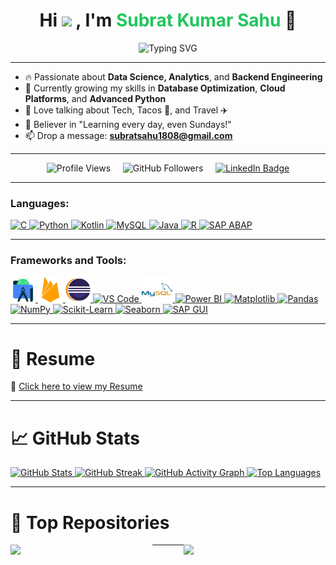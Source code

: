 <h1 align="center">
  Hi <img src="https://user-images.githubusercontent.com/18350557/176309783-0785949b-9127-417c-8b55-ab5a4333674e.gif" width="35px" /> , I'm <span style="color:#22c55e;">Subrat Kumar Sahu</span> 🚀
</h1>


<p align="center">
  <img src="https://readme-typing-svg.herokuapp.com?font=Fira+Code&weight=600&size=24&pause=1000&center=true&width=900&height=50&lines=✨+Analyst+%7C+Backend+Enthusiast+%7C+Problem+Solver;🚀+Crafting+Data-Driven+Dreams+into+Reality!" alt="Typing SVG" />
</p>




---

- 🔥 Passionate about **Data Science, Analytics**, and **Backend Engineering**
- 🌱 Currently growing my skills in **Database Optimization**, **Cloud Platforms**, and **Advanced Python**
- 💬 Love talking about Tech, Tacos 🌮, and Travel ✈️
- 🎯 Believer in "Learning every day, even Sundays!"
- 📫 Drop a message: **subratsahu1808@gmail.com**

---

<p align="center">
  <img src="https://komarev.com/ghpvc/?username=Subratkumarsahu18&label=👀%20Profile%20Views&color=22c55e&style=for-the-badge" alt="Profile Views" />
  &nbsp;&nbsp;&nbsp;
  <img src="https://img.shields.io/github/followers/Subratkumarsahu18?label=Followers&style=social" alt="GitHub Followers" />
  &nbsp;&nbsp;&nbsp;
  <a href="https://www.linkedin.com/in/subratkumarsahu" target="_blank">
    <img src="https://img.shields.io/badge/-Connect%20on%20LinkedIn-blue?style=for-the-badge&logo=linkedin&logoColor=white" alt="LinkedIn Badge"/>
  </a>
</p>


---

<h3 align="left">Languages:</h3>
<p align="left">
  <a href="https://www.w3schools.com/c/index.php" target="_blank" rel="noreferrer">
    <img src="https://upload.wikimedia.org/wikipedia/commons/1/19/C_Logo.png" alt="C" width="40" height="40"/>
  </a>
  <a href="https://www.python.org/" target="_blank" rel="noreferrer">
    <img src="https://cdn4.iconfinder.com/data/icons/logos-and-brands/512/267_Python_logo-512.png" alt="Python" width="40" height="40"/>
  </a>
  <a href="https://kotlinlang.org/" target="_blank" rel="noreferrer">
    <img src="https://upload.wikimedia.org/wikipedia/commons/7/74/Kotlin_Icon.png" alt="Kotlin" width="40" height="40"/>
  </a>
  <a href="https://www.mysql.com/" target="_blank" rel="noreferrer">
    <img src="https://www.freepnglogos.com/uploads/logo-mysql-png/logo-mysql-mysql-logo-png-images-are-download-crazypng-21.png" alt="MySQL" width="40" height="40"/>
  </a>
  <a href="https://www.w3schools.com/java/" target="_blank" rel="noreferrer">
    <img src="https://cdn-icons-png.flaticon.com/512/226/226777.png" alt="Java" width="40" height="40"/>
  </a>
  <a href="https://www.w3schools.com/r/default.asp" target="_blank" rel="noreferrer">
    <img src="https://upload.wikimedia.org/wikipedia/commons/1/1b/R_logo.svg" alt="R" width="40" height="40"/>
  </a>
  <a href="#" target="_blank" rel="noreferrer">
    <img src="https://upload.wikimedia.org/wikipedia/commons/5/59/SAP_2011_logo.svg" alt="SAP ABAP" width="80" height="40"/>
  </a>
</p>

---

<h3 align="left">Frameworks and Tools:</h3>
<p align="left">
  <!-- Android Studio -->
  <a href="https://developer.android.com/studio" target="_blank" rel="noreferrer">
    <img src="https://raw.githubusercontent.com/devicons/devicon/master/icons/androidstudio/androidstudio-original.svg" alt="Android Studio" width="40" height="40"/>
  </a>
  
  <!-- Firebase -->
  <a href="https://firebase.google.com/" target="_blank" rel="noreferrer">
    <img src="https://raw.githubusercontent.com/devicons/devicon/master/icons/firebase/firebase-plain.svg" alt="Firebase" width="40" height="40"/>
  </a>
  
  <!-- Eclipse -->
  <a href="https://www.eclipse.org/" target="_blank" rel="noreferrer">
    <img src="https://raw.githubusercontent.com/devicons/devicon/master/icons/eclipse/eclipse-original.svg" alt="Eclipse IDE" width="40" height="40"/>
  </a>
  
  <!-- VS Code -->
  <a href="https://code.visualstudio.com/" target="_blank" rel="noreferrer">
    <img src="https://upload.wikimedia.org/wikipedia/commons/9/9a/Visual_Studio_Code_1.35_icon.svg" alt="VS Code" width="40" height="40"/>
  </a>
  
  <!-- MySQL Workbench -->
  <a href="https://www.mysql.com/products/workbench/" target="_blank" rel="noreferrer">
    <img src="https://raw.githubusercontent.com/devicons/devicon/master/icons/mysql/mysql-original-wordmark.svg" alt="MySQL" width="50" height="40"/>
  </a>
  
  <!-- Power BI -->
  <a href="https://powerbi.microsoft.com/" target="_blank" rel="noreferrer">
    <img src="https://upload.wikimedia.org/wikipedia/commons/c/cf/New_Power_BI_Logo.svg" alt="Power BI" width="40" height="40"/>
  </a>
  
  <!-- Matplotlib -->
  <a href="https://matplotlib.org/" target="_blank" rel="noreferrer">
    <img src="https://upload.wikimedia.org/wikipedia/commons/8/84/Matplotlib_icon.svg" alt="Matplotlib" width="40" height="40"/>
  </a>
  
  <!-- Pandas -->
  <a href="https://pandas.pydata.org/" target="_blank" rel="noreferrer">
    <img src="https://upload.wikimedia.org/wikipedia/commons/e/ed/Pandas_logo.svg" alt="Pandas" width="50" height="40"/>
  </a>
  
  <!-- NumPy -->
  <a href="https://numpy.org/" target="_blank" rel="noreferrer">
    <img src="https://upload.wikimedia.org/wikipedia/commons/3/31/NumPy_logo_2020.svg" alt="NumPy" width="50" height="40"/>
  </a>
  
  <!-- Scikit-learn -->
  <a href="https://scikit-learn.org/" target="_blank" rel="noreferrer">
    <img src="https://upload.wikimedia.org/wikipedia/commons/0/05/Scikit_learn_logo_small.svg" alt="Scikit-Learn" width="50" height="40"/>
  </a>
  
  <!-- Seaborn -->
  <a href="https://seaborn.pydata.org/" target="_blank" rel="noreferrer">
    <img src="https://seaborn.pydata.org/_static/logo-wide-lightbg.svg" alt="Seaborn" width="80" height="40"/>
  </a>
  
  <!-- SAP GUI -->
  <a href="https://www.sap.com/products/technology-platform/gui.html" target="_blank" rel="noreferrer">
    <img src="https://upload.wikimedia.org/wikipedia/commons/5/59/SAP_2011_logo.svg" alt="SAP GUI" width="80" height="40"/>
  </a>
</p>


---

# 📄 Resume
📑 [Click here to view my Resume](https://drive.google.com/file/d/13A13z4ki3IItw3CackPaNjuGoRKpYwzG/view?usp=sharing)

---

# 📈 GitHub Stats

<a href="http://www.github.com/Subratkumarsahu18">
  <img src="https://github-readme-stats.vercel.app/api?username=Subratkumarsahu18&show_icons=true&theme=github_dark&hide_border=true" alt="GitHub Stats"/>
</a>

<a href="http://www.github.com/Subratkumarsahu18">
  <img src="https://github-readme-streak-stats.herokuapp.com/?user=Subratkumarsahu18&theme=github-dark&hide_border=true" alt="GitHub Streak"/>
</a>

<a href="http://www.github.com/Subratkumarsahu18">
  <img src="https://github-readme-activity-graph.vercel.app/graph?username=Subratkumarsahu18&theme=react-dark&bg_color=1c1917&hide_border=true&area=true" alt="GitHub Activity Graph" />
</a>

<a href="https://github.com/Subratkumarsahu18">
  <img src="https://github-readme-stats.vercel.app/api/top-langs/?username=Subratkumarsahu18&theme=github-dark&hide_border=true&layout=compact" alt="Top Languages"/>
</a>

---

# 🚀 Top Repositories

<div width="100%" align="center">
<a href="https://github.com/Subratkumarsahu18/ECoRIT.github.io" align="left">
  <img align="left" width="45%" src="https://github-readme-stats.vercel.app/api/pin/?username=Subratkumarsahu18&repo=ECoRIT.github.io&theme=github-dark&hide_border=true" />
</a>
<a href="https://github.com/Subratkumarsahu18/CLIMATE_CHANGE_ANALYSIS" align="right">
  <img align="right" width="45%" src="https://github-readme-stats.vercel.app/api/pin/?username=Subratkumarsahu18&repo=CLIMATE_CHANGE_ANALYSIS&theme=github-dark&hide_border=true" />
</a>
</div>

---

